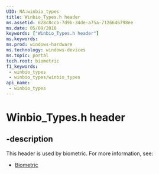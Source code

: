 ```yaml
---
UID: NA:winbio_types
title: Winbio_Types.h header
ms.assetid: 628c8ccb-7d9b-34de-a75a-7126646798ee
ms.date: 05/09/2018
keywords: ["Winbio_Types.h header"]
ms.keywords: 
ms.prod: windows-hardware
ms.technology: windows-devices
ms.topic: portal
tech.root: biometric
f1_keywords:
 - winbio_types
 - winbio_types/winbio_types
api_name:
 - winbio_types
---
```


# Winbio_Types.h header


## -description

This header is used by biometric. For more information, see:

- [Biometric](../_biometric/index.md)


